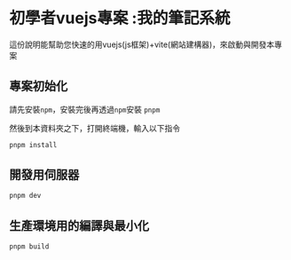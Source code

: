 # 初學者vuejs專案 :我的筆記系統
這份說明能幫助您快速的用vuejs(js框架)+vite(網站建構器)，來啟動與開發本專案
## 專案初始化
請先安裝`npm`，安裝完後再透過`npm`安裝 `pnpm`

然後到本資料夾之下，打開終端機，輸入以下指令
```sh
pnpm install
```
## 開發用伺服器
```sh
pnpm dev
```

## 生產環境用的編譯與最小化

```sh
pnpm build
```

